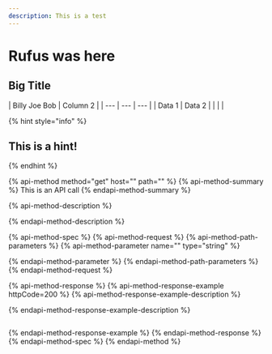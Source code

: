 ```yaml
---
description: This is a test
---
```


# Rufus was here

## Big Title

| Billy Joe Bob | Column 2 |
| --- | --- | --- |
| Data 1 | Data 2 |
|  |  |

{% hint style="info" %}
## This is a hint!
{% endhint %}

{% api-method method="get" host="" path="" %}
{% api-method-summary %}
This is an API call
{% endapi-method-summary %}

{% api-method-description %}

{% endapi-method-description %}

{% api-method-spec %}
{% api-method-request %}
{% api-method-path-parameters %}
{% api-method-parameter name="" type="string" %}

{% endapi-method-parameter %}
{% endapi-method-path-parameters %}
{% endapi-method-request %}

{% api-method-response %}
{% api-method-response-example httpCode=200 %}
{% api-method-response-example-description %}

{% endapi-method-response-example-description %}

```javascript

```
{% endapi-method-response-example %}
{% endapi-method-response %}
{% endapi-method-spec %}
{% endapi-method %}

